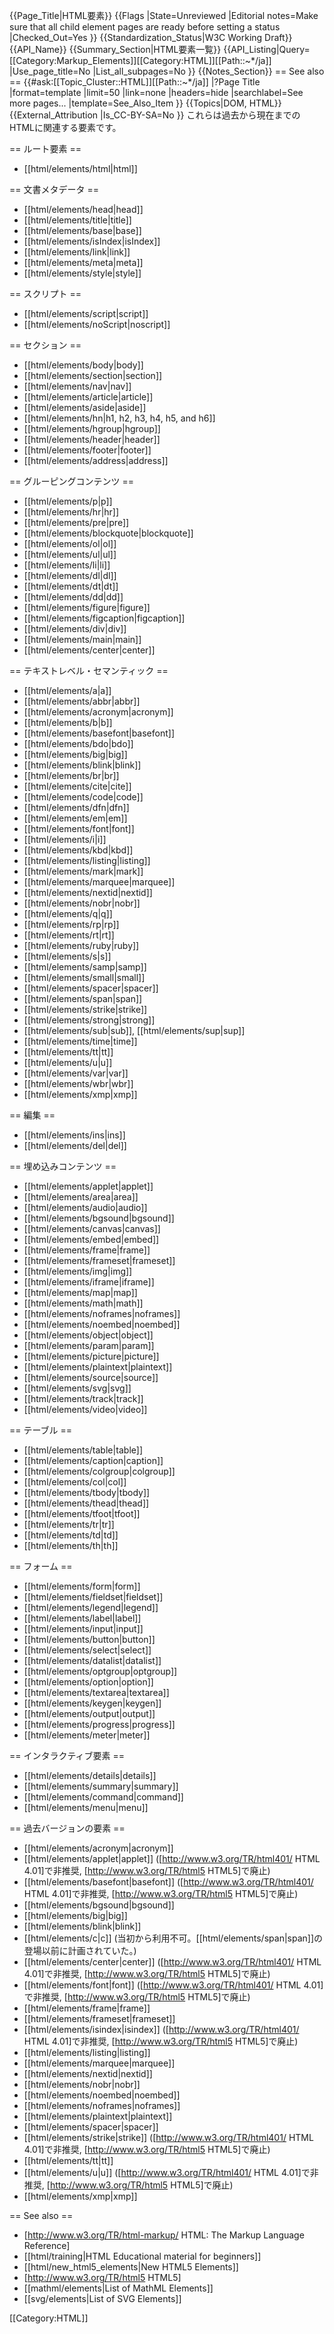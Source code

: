 {{Page_Title|HTML要素}}
{{Flags
|State=Unreviewed
|Editorial notes=Make sure that all child element pages are ready before setting a status
|Checked_Out=Yes
}}
{{Standardization_Status|W3C Working Draft}}
{{API_Name}}
{{Summary_Section|HTML要素一覧}}
{{API_Listing|Query=[[Category:Markup_Elements]][[Category:HTML]][[Path::~*/ja]]
|Use_page_title=No
|List_all_subpages=No
}}
{{Notes_Section}}
== See also ==
{{#ask:[[Topic_Cluster::HTML]][[Path::~*/ja]]
|?Page Title
|format=template
|limit=50
|link=none
|headers=hide
|searchlabel=See more pages...
|template=See_Also_Item
}}
{{Topics|DOM, HTML}}
{{External_Attribution
|Is_CC-BY-SA=No
}}
これらは過去から現在までのHTMLに関連する要素です。

== ルート要素 ==

* [[html/elements/html|html]]

== 文書メタデータ ==

* [[html/elements/head|head]]
* [[html/elements/title|title]]
* [[html/elements/base|base]]
* [[html/elements/isIndex|isIndex]]
* [[html/elements/link|link]]
* [[html/elements/meta|meta]]
* [[html/elements/style|style]]

== スクリプト ==

* [[html/elements/script|script]]
* [[html/elements/noScript|noscript]]

== セクション ==

* [[html/elements/body|body]]
* [[html/elements/section|section]]
* [[html/elements/nav|nav]]
* [[html/elements/article|article]]
* [[html/elements/aside|aside]]
* [[html/elements/hn|h1, h2, h3, h4, h5, and h6]]
* [[html/elements/hgroup|hgroup]]
* [[html/elements/header|header]]
* [[html/elements/footer|footer]]
* [[html/elements/address|address]]

== グルーピングコンテンツ ==

* [[html/elements/p|p]]
* [[html/elements/hr|hr]]
* [[html/elements/pre|pre]]
* [[html/elements/blockquote|blockquote]]
* [[html/elements/ol|ol]]
* [[html/elements/ul|ul]]
* [[html/elements/li|li]]
* [[html/elements/dl|dl]]
* [[html/elements/dt|dt]]
* [[html/elements/dd|dd]]
* [[html/elements/figure|figure]]
* [[html/elements/figcaption|figcaption]]
* [[html/elements/div|div]]
* [[html/elements/main|main]]
* [[html/elements/center|center]]

== テキストレベル・セマンティック ==

* [[html/elements/a|a]]
* [[html/elements/abbr|abbr]]
* [[html/elements/acronym|acronym]]
* [[html/elements/b|b]]
* [[html/elements/basefont|basefont]]
* [[html/elements/bdo|bdo]]
* [[html/elements/big|big]]
* [[html/elements/blink|blink]]
* [[html/elements/br|br]]
* [[html/elements/cite|cite]]
* [[html/elements/code|code]]
* [[html/elements/dfn|dfn]]
* [[html/elements/em|em]]
* [[html/elements/font|font]]
* [[html/elements/i|i]]
* [[html/elements/kbd|kbd]]
* [[html/elements/listing|listing]]
* [[html/elements/mark|mark]]
* [[html/elements/marquee|marquee]]
* [[html/elements/nextid|nextid]]
* [[html/elements/nobr|nobr]]
* [[html/elements/q|q]]
* [[html/elements/rp|rp]]
* [[html/elements/rt|rt]]
* [[html/elements/ruby|ruby]]
* [[html/elements/s|s]]
* [[html/elements/samp|samp]]
* [[html/elements/small|small]]
* [[html/elements/spacer|spacer]]
* [[html/elements/span|span]]
* [[html/elements/strike|strike]]
* [[html/elements/strong|strong]]
* [[html/elements/sub|sub]], [[html/elements/sup|sup]]
* [[html/elements/time|time]]
* [[html/elements/tt|tt]]
* [[html/elements/u|u]]
* [[html/elements/var|var]]
* [[html/elements/wbr|wbr]]
* [[html/elements/xmp|xmp]]

== 編集 ==

* [[html/elements/ins|ins]]
* [[html/elements/del|del]]

== 埋め込みコンテンツ ==

* [[html/elements/applet|applet]]
* [[html/elements/area|area]]
* [[html/elements/audio|audio]]
* [[html/elements/bgsound|bgsound]]
* [[html/elements/canvas|canvas]]
* [[html/elements/embed|embed]]
* [[html/elements/frame|frame]]
* [[html/elements/frameset|frameset]]
* [[html/elements/img|img]]
* [[html/elements/iframe|iframe]]
* [[html/elements/map|map]]
* [[html/elements/math|math]]
* [[html/elements/noframes|noframes]]
* [[html/elements/noembed|noembed]]
* [[html/elements/object|object]]
* [[html/elements/param|param]]
* [[html/elements/picture|picture]]
* [[html/elements/plaintext|plaintext]]
* [[html/elements/source|source]]
* [[html/elements/svg|svg]]
* [[html/elements/track|track]]
* [[html/elements/video|video]]

== テーブル ==

* [[html/elements/table|table]]
* [[html/elements/caption|caption]]
* [[html/elements/colgroup|colgroup]]
* [[html/elements/col|col]]
* [[html/elements/tbody|tbody]]
* [[html/elements/thead|thead]]
* [[html/elements/tfoot|tfoot]]
* [[html/elements/tr|tr]]
* [[html/elements/td|td]]
* [[html/elements/th|th]]

== フォーム ==

* [[html/elements/form|form]]
* [[html/elements/fieldset|fieldset]]
* [[html/elements/legend|legend]]
* [[html/elements/label|label]]
* [[html/elements/input|input]]
* [[html/elements/button|button]]
* [[html/elements/select|select]]
* [[html/elements/datalist|datalist]]
* [[html/elements/optgroup|optgroup]]
* [[html/elements/option|option]]
* [[html/elements/textarea|textarea]]
* [[html/elements/keygen|keygen]]
* [[html/elements/output|output]]
* [[html/elements/progress|progress]]
* [[html/elements/meter|meter]]

== インタラクティブ要素 ==

* [[html/elements/details|details]]
* [[html/elements/summary|summary]]
* [[html/elements/command|command]]
* [[html/elements/menu|menu]]

== 過去バージョンの要素 == 

* [[html/elements/acronym|acronym]]
* [[html/elements/applet|applet]] ([http://www.w3.org/TR/html401/ HTML 4.01]で非推奨, [http://www.w3.org/TR/html5 HTML5]で廃止)
* [[html/elements/basefont|basefont]] ([http://www.w3.org/TR/html401/ HTML 4.01]で非推奨, [http://www.w3.org/TR/html5 HTML5]で廃止)
* [[html/elements/bgsound|bgsound]]
* [[html/elements/big|big]]
* [[html/elements/blink|blink]]
* [[html/elements/c|c]] (当初から利用不可。[[html/elements/span|span]]の登場以前に計画されていた。)
* [[html/elements/center|center]] ([http://www.w3.org/TR/html401/ HTML 4.01]で非推奨, [http://www.w3.org/TR/html5 HTML5]で廃止)
* [[html/elements/font|font]] ([http://www.w3.org/TR/html401/ HTML 4.01]で非推奨, [http://www.w3.org/TR/html5 HTML5]で廃止)
* [[html/elements/frame|frame]]
* [[html/elements/frameset|frameset]]
* [[html/elements/isindex|isindex]] ([http://www.w3.org/TR/html401/ HTML 4.01]で非推奨, [http://www.w3.org/TR/html5 HTML5]で廃止)
* [[html/elements/listing|listing]]
* [[html/elements/marquee|marquee]]
* [[html/elements/nextid|nextid]]
* [[html/elements/nobr|nobr]]
* [[html/elements/noembed|noembed]]
* [[html/elements/noframes|noframes]]
* [[html/elements/plaintext|plaintext]]
* [[html/elements/spacer|spacer]]
* [[html/elements/strike|strike]] ([http://www.w3.org/TR/html401/ HTML 4.01]で非推奨, [http://www.w3.org/TR/html5 HTML5]で廃止)
* [[html/elements/tt|tt]]
* [[html/elements/u|u]] ([http://www.w3.org/TR/html401/ HTML 4.01]で非推奨, [http://www.w3.org/TR/html5 HTML5]で廃止)
* [[html/elements/xmp|xmp]]

== See also ==

* [http://www.w3.org/TR/html-markup/ HTML: The Markup Language Reference]
* [[html/training|HTML Educational material for beginners]]
* [[html/new_html5_elements|New HTML5 Elements]]
* [http://www.w3.org/TR/html5 HTML5]
* [[mathml/elements|List of MathML Elements]]
* [[svg/elements|List of SVG Elements]]

[[Category:HTML]]